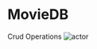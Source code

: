 # MovieDB
Crud Operations
![actor](https://user-images.githubusercontent.com/121702279/224959414-a6fb03e3-9876-4a1f-84c1-d04b44189ec7.png)
